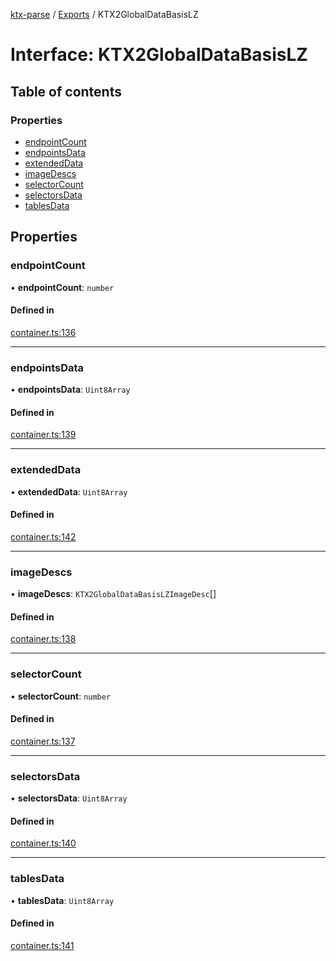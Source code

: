 [ktx-parse](../README.md) / [Exports](../modules.md) / KTX2GlobalDataBasisLZ

# Interface: KTX2GlobalDataBasisLZ

## Table of contents

### Properties

- [endpointCount](KTX2GlobalDataBasisLZ.md#endpointcount)
- [endpointsData](KTX2GlobalDataBasisLZ.md#endpointsdata)
- [extendedData](KTX2GlobalDataBasisLZ.md#extendeddata)
- [imageDescs](KTX2GlobalDataBasisLZ.md#imagedescs)
- [selectorCount](KTX2GlobalDataBasisLZ.md#selectorcount)
- [selectorsData](KTX2GlobalDataBasisLZ.md#selectorsdata)
- [tablesData](KTX2GlobalDataBasisLZ.md#tablesdata)

## Properties

### endpointCount

• **endpointCount**: `number`

#### Defined in

[container.ts:136](https://github.com/donmccurdy/KTX-Parse/blob/9988acf/src/container.ts#L136)

___

### endpointsData

• **endpointsData**: `Uint8Array`

#### Defined in

[container.ts:139](https://github.com/donmccurdy/KTX-Parse/blob/9988acf/src/container.ts#L139)

___

### extendedData

• **extendedData**: `Uint8Array`

#### Defined in

[container.ts:142](https://github.com/donmccurdy/KTX-Parse/blob/9988acf/src/container.ts#L142)

___

### imageDescs

• **imageDescs**: `KTX2GlobalDataBasisLZImageDesc`[]

#### Defined in

[container.ts:138](https://github.com/donmccurdy/KTX-Parse/blob/9988acf/src/container.ts#L138)

___

### selectorCount

• **selectorCount**: `number`

#### Defined in

[container.ts:137](https://github.com/donmccurdy/KTX-Parse/blob/9988acf/src/container.ts#L137)

___

### selectorsData

• **selectorsData**: `Uint8Array`

#### Defined in

[container.ts:140](https://github.com/donmccurdy/KTX-Parse/blob/9988acf/src/container.ts#L140)

___

### tablesData

• **tablesData**: `Uint8Array`

#### Defined in

[container.ts:141](https://github.com/donmccurdy/KTX-Parse/blob/9988acf/src/container.ts#L141)
